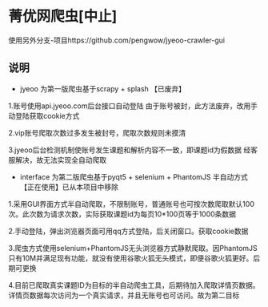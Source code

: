 # 菁优网爬虫[中止]
使用另外分支-项目https://github.com/pengwow/jyeoo-crawler-gui
## 说明

* jyeoo 为第一版爬虫基于scrapy + splash 【已废弃】

1.账号使用api.jyeoo.com后台接口自动登陆
由于账号被封，此方法废弃，改用手动登陆获取cookie方式

2.vip账号爬取次数过多发生被封号，爬取次数规则未摸清

3.jyeoo后台检测机制使账号发生课题和解析内容不一致，即课题id为假数据
经客服解决，故无法实现全自动爬取

* interface 为第二版爬虫基于pyqt5 + selenium + PhantomJS 半自动方式【正在使用】已从本项目中移除

1.采用GUI界面方式半自动爬取，不限制账号，普通账号也可按次数爬取默认100次。此次数为请求次数，实际获取课题id为每页10*100页等于1000条数据

2.手动登陆，弹出浏览器页面可用qq方式登陆，后关闭窗口。获取cookie数据

3.爬虫方式使用selenium+PhantomJS无头浏览器方式静默爬取。因PhantomJS只有10M并满足现有功能，就没有使用谷歌火狐无头模式，即便谷歌火狐更好。后期可更换

4.目前已爬取真实课题ID为目标的半自动爬虫工具，后期待加入爬取详情页数据。详情页数据每次访问为一个真实请求，并且无账号也可访问。故为第二目标






